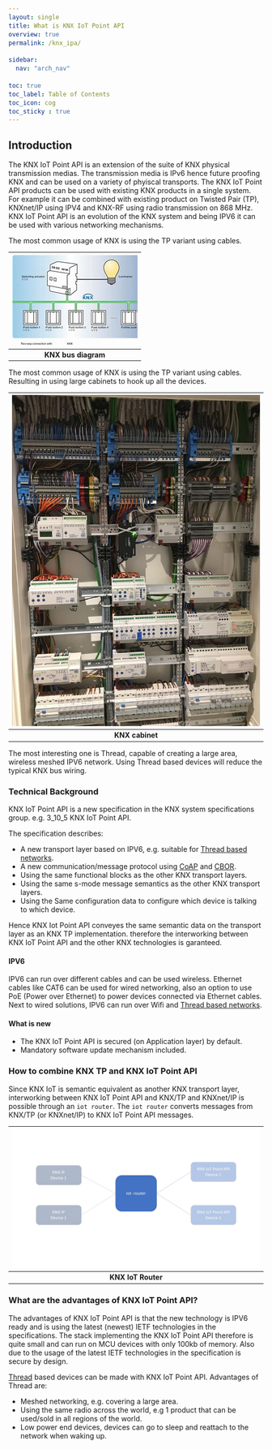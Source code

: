 ```yaml
---
layout: single
title: What is KNX IoT Point API
overview: true
permalink: /knx_ipa/

sidebar:
  nav: "arch_nav"

toc: true
toc_label: Table of Contents
toc_icon: cog
toc_sticky : true
---
```


## Introduction

The KNX IoT Point API is an extension of the suite of KNX physical transmission medias.
The transmission media is IPv6 hence future proofing KNX and can be used on a variety of phyiscal transports.
The KNX IoT Point API products can be used with existing KNX products in a single system.
For example it can be combined with existing product on Twisted Pair (TP), KNXnet/IP using IPV4 and KNX-RF using radio transmission on 868 MHz.
KNX IoT Point API is an evolution of the KNX system and being IPV6 it can be used with various networking mechanisms.

The most common usage of KNX is using the TP variant using cables.

| ![Knx bus diagram ](/assets/images/OIP.jpg) |
|:--:|
| <b>KNX bus diagram</b>|

The most common usage of KNX is using the TP variant using cables.
Resulting in using large cabinets to hook up all the devices.

| ![Knx bus cabinet ](/assets/images/knx-cabinet.jpg) |
|:--:|
| <b>KNX cabinet</b>|

The most interesting one is Thread, capable of creating a large area, wireless meshed IPV6 network.
Using Thread based devices will reduce the typical KNX bus wiring.

### Technical Background

KNX IoT Point API is a new specification in the KNX system specifications group.
e.g. 3_10_5 KNX IoT Point API.

The specification describes:

- A new transport layer based on IPV6, e.g. suitable for [Thread based networks](https://www.threadgroup.org/).
- A new communication/message protocol using [CoAP](https://www.rfc-editor.org/rfc/rfc7252) and [CBOR](https://www.rfc-editor.org/rfc/rfc8949.html).
- Using the same functional blocks as the other KNX transport layers.
- Using the same s-mode message semantics as the other KNX transport layers.
- Using the Same configuration data to configure which device is talking to which device.

Hence KNX Iot Point API conveyes the same semantic data on the transport layer as an KNX TP implementation.
therefore the interworking between KNX IoT Point API and the other KNX technologies is garanteed.

#### IPV6

IPV6 can run over different cables and can be used wireless.
Ethernet cables like CAT6 can be used for wired networking, also an option to use PoE (Power over Ethernet) to power devices connected via Ethernet cables.
Next to wired solutions, IPV6 can run over Wifi and [Thread based networks](https://www.threadgroup.org/).

#### What is new

- The KNX IoT Point API is secured (on Application layer) by default.
- Mandatory software update mechanism included.

### How to combine KNX TP and KNX IoT Point API

Since KNX IoT is semantic equivalent as another KNX transport layer, interworking between KNX IoT Point API and KNX/TP and KNXnet/IP is possible through an `iot router`.
The `iot router` converts messages from KNX/TP (or KNXnet/IP) to KNX IoT Point API messages.

| ![Knx iot router ](/assets/images/iot-router.jpg) |
|:--:|
| <b>KNX IoT Router</b>|

### What are the advantages of KNX IoT Point API?

The advantages of KNX IoT Point API is that the new technology is IPV6 ready and is using the latest (newest) IETF technologies in the specifications.
The stack implementing the KNX IoT Point API therefore is quite small and can run on MCU devices with only 100kb of memory.
Also due to the usage of the latest IETF technologies in the specification is secure by design.

[Thread](https://www.threadgroup.org/) based devices can be made with KNX IoT Point API.
Advantages of Thread are:

- Meshed networking, e.g. covering a large area.
- Using the same radio across the world, e.g 1 product that can be used/sold in all regions of the world.
- Low power end devices, devices can go to sleep and reattach to the network when waking up.
